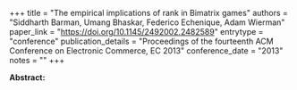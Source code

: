 +++
title = "The empirical implications of rank in Bimatrix games"
authors = "Siddharth Barman, Umang Bhaskar, Federico Echenique, Adam Wierman"
paper_link = "https://doi.org/10.1145/2492002.2482589"
entrytype = "conference"
publication_details = "Proceedings of the fourteenth ACM Conference on Electronic Commerce,  EC 2013"
conference_date = "2013"
notes = ""
+++

<b>Abstract:</b>
